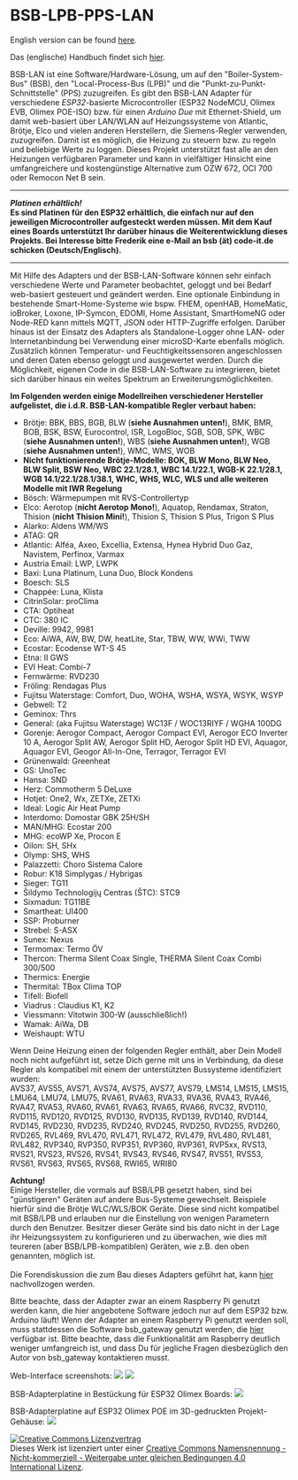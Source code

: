 # BSB-LPB-PPS-LAN

English version can be found <A HREF="https://github.com/fredlcore/bsb_lan/blob/master/README.md">here</A>. 

Das (englische) Handbuch findet sich [hier](https://docs.bsb-lan.de).

BSB-LAN ist eine Software/Hardware-Lösung, um auf den "Boiler-System-Bus" (BSB), den "Local-Process-Bus (LPB)" und die "Punkt-zu-Punkt-Schnittstelle" (PPS) zuzugreifen. Es gibt den BSB-LAN Adapter für verschiedene *ESP32*-basierte Microcontroller (ESP32 NodeMCU, Olimex EVB, Olimex POE-ISO) bzw. für einen *Arduino Due* mit Ethernet-Shield, um damit web-basiert über LAN/WLAN auf Heizungssysteme von Atlantic, Brötje, Elco und vielen anderen Herstellern, die Siemens-Regler verwenden, zuzugreifen. Damit ist es möglich, die Heizung zu steuern bzw. zu regeln und beliebige Werte zu loggen. Dieses Projekt unterstützt fast alle an den Heizungen verfügbaren Parameter und kann in vielfältiger Hinsicht eine umfangreichere und kostengünstige Alternative zum OZW 672, OCI 700 oder Remocon Net B sein.

---

***Platinen erhältlich!***  
**Es sind Platinen für den ESP32 erhältlich, die einfach nur auf den jeweiligen Microcontroller aufgesteckt werden müssen. Mit dem Kauf eines Boards unterstützt Ihr darüber hinaus die Weiterentwicklung dieses Projekts. Bei Interesse bitte Frederik eine e-Mail an bsb (ät) code-it.de schicken (Deutsch/Englisch).**  

---
   
Mit Hilfe des Adapters und der BSB-LAN-Software können sehr einfach verschiedene Werte und Parameter beobachtet, geloggt und bei Bedarf web-basiert gesteuert und geändert werden.
Eine optionale Einbindung in bestehende Smart-Home-Systeme wie bspw. FHEM, openHAB, HomeMatic, ioBroker, Loxone, IP-Symcon, EDOMI, Home Assistant, SmartHomeNG oder Node-RED kann mittels MQTT, JSON oder HTTP-Zugriffe erfolgen. 
Darüber hinaus ist der Einsatz des Adapters als Standalone-Logger ohne LAN- oder Internetanbindung bei Verwendung einer microSD-Karte ebenfalls möglich.  
Zusätzlich können Temperatur- und Feuchtigkeitssensoren angeschlossen und deren Daten ebenso geloggt und ausgewertet werden. Durch die Möglichkeit, eigenen Code in die BSB-LAN-Software zu integrieren, bietet sich darüber hinaus ein weites Spektrum an Erweiterungsmöglichkeiten. 
  
**Im Folgenden werden einige Modellreihen verschiedener Hersteller aufgelistet, die i.d.R. BSB-LAN-kompatible Regler verbaut haben:**  
- Brötje: BBK, BBS, BGB, BLW (**siehe Ausnahmen unten!**), BMK, BMR, BOB, BSK, BSW, Eurocontrol, ISR, LogoBloc, SGB, SOB, SPK, WBC (**siehe Ausnahmen unten!**), WBS (**siehe Ausnahmen unten!**), WGB (**siehe Ausnahmen unten!**), WMC, WMS, WOB
- **Nicht funktionierende Brötje-Modelle: BOK, BLW Mono, BLW Neo, BLW Split, BSW Neo, WBC 22.1/28.1, WBC 14.1/22.1, WGB-K 22.1/28.1, WGB 14.1/22.1/28.1/38.1, WHC, WHS, WLC, WLS und alle weiteren Modelle mit IWR Regelung** 
- Bösch: Wärmepumpen mit RVS-Controllertyp
- Elco: Aerotop (**nicht Aerotop Mono!**), Aquatop, Rendamax, Straton, Thision (**nicht Thision Mini!**), Thision S, Thision S Plus, Trigon S Plus
- Alarko: Aldens WM/WS
- ATAG: QR
- Atlantic: Alféa, Axeo, Excellia, Extensa, Hynea Hybrid Duo Gaz, Navistem, Perfinox, Varmax
- Austria Email: LWP, LWPK
- Baxi: Luna Platinum, Luna Duo, Block Kondens
- Boesch: SLS
- Chappée: Luna, Klista
- CitrinSolar: proClima
- CTA: Optiheat
- CTC: 380 IC
- Deville: 9942, 9981
- Eco: AiWA, AW, BW, DW, heatLite, Star, TBW, WW, WWi, TWW
- Ecostar: Ecodense WT-S 45
- Etna: II GWS
- EVI Heat: Combi-7
- Fernwärme: RVD230
- Fröling: Rendagas Plus
- Fujitsu Waterstage: Comfort, Duo, WOHA, WSHA, WSYA, WSYK, WSYP
- Gebwell: T2
- Geminox: Thrs
- General: (aka Fujitsu Waterstage) WC13F / WOC13RIYF / WGHA 100DG
- Gorenje: Aerogor Compact, Aerogor Compact EVI, Aerogor ECO Inverter 10 A, Aerogor Split AW, Aerogor Split HD, Aerogor Split HD EVI, Aquagor, Aquagor EVI, Geogor All-In-One, Terragor, Terragor EVI
- Grünenwald: Greenheat
- GS: UnoTec
- Hansa: SND
- Herz: Commotherm 5 DeLuxe
- Hotjet: One2, Wx, ZETXe, ZETXi
- Ideal: Logic Air Heat Pump
- Interdomo: Domostar GBK 25H/SH
- MAN/MHG: Ecostar 200
- MHG: ecoWP Xe, Procon E
- Oilon: SH, SHx
- Olymp: SHS, WHS
- Palazzetti: Choro Sistema Calore
- Robur: K18 Simplygas / Hybrigas
- Sieger: TG11
- Šildymo Technologijų Centras (ŠTC): STC9
- Sixmadun: TG11BE
- Smartheat: UI400
- SSP: Proburner
- Strebel: S-ASX
- Sunex: Nexus
- Termomax: Termo ÖV
- Thercon: Therma Silent Coax Single, THERMA Silent Coax Combi 300/500
- Thermics: Energie
- Thermital: TBox Clima TOP
- Tifell: Biofell
- Viadrus : Claudius K1, K2
- Viessmann: Vitotwin 300-W (ausschließlich!)
- Wamak: AiWa, DB
- Weishaupt: WTU  

Wenn Deine Heizung einen der folgenden Regler enthält, aber Dein Modell noch nicht aufgeführt ist, setze Dich gerne mit uns in Verbindung, da diese Regler als kompatibel mit einem der unterstützten Bussysteme identifiziert wurden:   
AVS37, AVS55, AVS71, AVS74, AVS75, AVS77, AVS79, LMS14, LMS15, LMS15, LMU64, LMU74, LMU75, RVA61, RVA63, RVA33, RVA36, RVA43, RVA46, RVA47, RVA53, RVA60, RVA61, RVA63, RVA65, RVA66, RVC32, RVD110, RVD115, RVD120, RVD125, RVD130, RVD135, RVD139, RVD140, RVD144, RVD145, RVD230, RVD235, RVD240, RVD245, RVD250, RVD255, RVD260, RVD265, RVL469, RVL470, RVL471, RVL472, RVL479, RVL480, RVL481, RVL482, RVP340, RVP350, RVP351, RVP360, RVP361, RVP5xx, RVS13, RVS21, RVS23, RVS26, RVS41, RVS43, RVS46, RVS47, RVS51, RVS53, RVS61, RVS63, RVS65, RVS68, RWI65, WRI80

<B>Achtung!</B><BR>
Einige Hersteller, die vormals auf BSB/LPB gesetzt haben, sind bei "günstigeren" Geräten auf andere Bus-Systeme gewechselt. Beispiele hierfür sind die Brötje WLC/WLS/BOK Geräte. Diese sind nicht kompatibel mit BSB/LPB und erlauben nur die Einstellung von wenigen Parametern durch den Benutzer. Besitzer dieser Geräte sind bis dato nicht in der Lage ihr Heizungssystem zu konfigurieren und zu überwachen, wie dies mit teureren (aber BSB/LPB-kompatiblen) Geräten, wie z.B. den oben genannten, möglich ist.
<BR><BR>
Die Forendiskussion die zum Bau dieses Adapters geführt hat, kann <A HREF="https://forum.fhem.de/index.php?topic=29762.new;topicseen#new">hier</A> nachvollzogen werden.<BR>

Bitte beachte, dass der Adapter zwar an einem Raspberry Pi genutzt werden kann, die hier angebotene Software jedoch nur auf dem ESP32 bzw. Arduino läuft! Wenn der Adapter an einem Raspberry Pi genutzt werden soll, muss stattdessen die Software bsb_gateway genutzt werden, die <A HREF="https://github.com/loehnertj/bsbgateway">hier</A> verfügbar ist. Bitte beachte, dass die Funktionalität am Raspberry deutlich weniger umfangreich ist, und dass Du für jegliche Fragen diesbezüglich den Autor von bsb_gateway kontaktieren musst.

Web-Interface screenshots:
<img src="https://github.com/fredlcore/bsb_lan/blob/master/docs/images/Web-Interface.png" size="50%">
<img src="https://github.com/fredlcore/bsb_lan/blob/master/docs/images/Web-Interface2.png" size="50%">

BSB-Adapterplatine in Bestückung für ESP32 Olimex Boards:
<img src="https://github.com/fredlcore/bsb_lan/blob/master/docs/images/Logic%20Level%20Adapter.jpg" size="50%">

BSB-Adapterplatine auf ESP32 Olimex POE im 3D-gedruckten Projekt-Gehäuse:
<img src="https://github.com/fredlcore/bsb_lan/blob/master/docs/images/Logic%20Level%20Adapter%20in%20Case.jpg" size="50%">

<a rel="license" href="http://creativecommons.org/licenses/by-nc-sa/4.0/"><img alt="Creative Commons Lizenzvertrag" style="border-width:0" src="https://i.creativecommons.org/l/by-nc-sa/4.0/88x31.png" /></a><br />Dieses Werk ist lizenziert unter einer <a rel="license" href="http://creativecommons.org/licenses/by-nc-sa/4.0/">Creative Commons Namensnennung - Nicht-kommerziell - Weitergabe unter gleichen Bedingungen 4.0 International Lizenz</a>.
